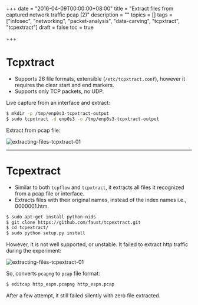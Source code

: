 +++
date = "2016-04-09T00:00:00+08:00"
title = "Extract files from captured network traffic pcap (2)"
description = ""
topics = []
tags = ["infosec", "networking", "packet-analysis", "data-carving", "tcpxtract", "tcpextract"]
draft = false
toc = true

+++


# Tcpxtract
* Supports 26 file formats, extensible (`/etc/tcpxtract.conf`), however it requires the clear start and end markers.
* Supports only TCP packets, no UDP.

Live capture from an interface and extract:
```bash
$ mkdir -p /tmp/enp0s3-tcpxtract-output
$ sudo tcpxtract -d enp0s3 -o /tmp/enp0s3-tcpxtract-output
```

Extract from pcap file:

![extracting-files-tcpxtract-01](/img/extracting-files-tcpxtract-01.png)

---
# Tcpextract
* Similar to both `tcpflow` and `tcpxtract`, it extracts all files it recognized from a pcap file or interface.
* Extracts files with their original names, instead of the index names i.e., 0000001.htm.

```bash
$ sudo apt-get install python-nids
$ git clone https://github.com/faust/tcpextract.git
$ cd tcpextract/
$ sudo python setup.py install
```

However, it is not well supported, or unstable.  It failed to extract http traffic during the experiment:

![extracting-files-tcpextract-01](/img/extracting-files-tcpextract-01.png)

So, converts `pcapng` to `pcap` file format:
```bash
$ editcap http_espn.pcapng http_espn.pcap
```

After a few attempt, it still failed silently with zero file extracted.
